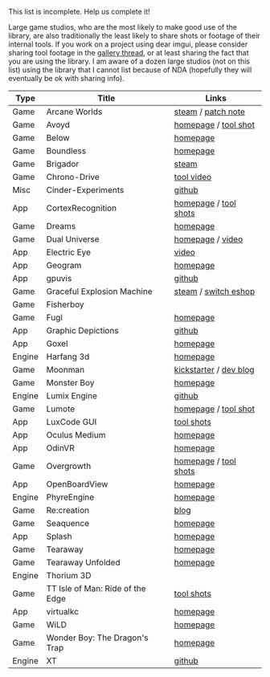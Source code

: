 This list is incomplete. Help us complete it!

Large game studios, who are the most likely to make good use of the library, are also traditionally the least likely to share shots or footage of their internal tools. If you work on a project using dear imgui, please consider sharing tool footage in the [gallery thread](https://github.com/ocornut/imgui/issues/1269), or at least sharing the fact that you are using the library. I am aware of a dozen large studios (not on this list) using the library that I cannot list because of NDA (hopefully they will eventually be ok with sharing info).

| Type | Title | Links |
| ---- | ----- | ----- |
| Game | Arcane Worlds | [steam](http://steamcommunity.com/app/269610) / [patch note](http://steamcommunity.com/app/269610/discussions/0/357288572127498771) |
| Game | Avoyd | [homepage](https://www.enkisoftware.com) / [tool shot](https://github.com/ocornut/imgui/issues/707#issuecomment-226993714) |
| Game | Below | [homepage](http://www.whatliesbelow.com) |
| Game | Boundless | [homepage](http://playboundless.com) |
| Game | Brigador | [steam](http://store.steampowered.com/app/274500/Brigador_UpArmored_Edition) |
| Game | Chrono-Drive | [tool video](https://www.youtube.com/watch?v=gFbh4wxZ6DE&feature=youtu.be&t=2m3s) |
| Misc | Cinder-Experiments | [github](https://github.com/simongeilfus/Cinder-Experiments)
| App | CortexRecognition | [homepage](http://www.recognitionrobotics.com) / [tool shots](https://github.com/ocornut/imgui/issues/123#issuecomment-114941904)
| Game | Dreams | [homepage](http://dreams.mediamolecule.com) |
| Game | Dual Universe | [homepage](https://www.dualthegame.com) / [video](https://www.youtube.com/watch?v=WTvT4BAg7RI) |
| App | Electric Eye | [video](https://www.youtube.com/watch?v=uEQ3be0ss2A)
| App | Geogram | [homepage](http://homepages.loria.fr/BLevy/GEOGRAM) |
| App | gpuvis | [github](https://github.com/mikesart/gpuvis) |
| Game | Graceful Explosion Machine | [steam](http://store.steampowered.com/app/575450/Graceful_Explosion_Machine) / [switch eshop](http://www.nintendo.com/games/detail/graceful-explosion-machine-switch) |
| Game | Fisherboy | |
| Game | Fugl | [homepage](http://fuglgame.com) |
| App | Graphic Depictions | [github](https://github.com/blackhole89/graphicdepictions) | 
| App | Goxel | [homepage](https://guillaumechereau.github.io/goxel) | 
| Engine | Harfang 3d | [homepage](https://www.harfang3d.com) |
| Game | Moonman | [kickstarter](https://www.kickstarter.com/projects/eigenbom/moonman) / [dev blog](http://discuss.moonman.io/t/june-12-2016/1478) |
| Game | Monster Boy | [homepage](http://www.monsterboy.com) |
| Engine | Lumix Engine | [github](https://github.com/nem0/LumixEngine) |
| Game | Lumote | [homepage](http://www.luminawesome.com) / [tool shot](https://github.com/ocornut/imgui/issues/539#issuecomment-199952613) |
| App | LuxCode GUI | [tool shots](https://github.com/ocornut/imgui/issues/123#issuecomment-163197372)
| App | Oculus Medium | [homepage](https://www.oculus.com/medium/) |
| App | OdinVR | [homepage](http://odenvr.com) | 
| Game | Overgrowth | [homepage](http://www.wolfire.com/overgrowth) / [tool shots](https://github.com/ocornut/imgui/issues/973#issuecomment-277081512) |
| App | OpenBoardView | [homepage](http://openboardview.org) |
| Engine | PhyreEngine | [homepage](http://rdwest.playstation.com/research-technology/phyreengine) |
| Game | Re:creation | [blog](https://eliasdaler.github.io/) |
| Game | Seaquence | [homepage](http://okaynokay.xyz/seaquence) |
| App | Splash | [homepage](https://github.com/paperManu/splash/wiki)
| Game | Tearaway | [homepage](http://tearaway.mediamolecule.com/) |
| Game | Tearaway Unfolded | [homepage](http://tearaway.mediamolecule.com/) |
| Engine | Thorium 3D | |
| Game | TT Isle of Man: Ride of the Edge | [tool shots](https://github.com/ocornut/imgui/issues/1269#issuecomment-322049726) |
| App | virtualkc | [homepage](http://floooh.github.io/virtualkc) |
| Game | WiLD | [homepage](http://www.wildsheepstudio.com) |
| Game | Wonder Boy: The Dragon's Trap | [homepage](http://www.TheDragonsTrap.com) |
| Engine | XT | [github](https://github.com/invghost/XT) |
